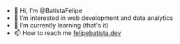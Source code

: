 * 👋 Hi, I’m @BatistaFelipe
* 👀 I’m interested in web development and data analytics
* 🌱 I’m currently learning (that's it)
* 📫 How to reach me [felipebatista.dev](https://felipebatista.dev/)
